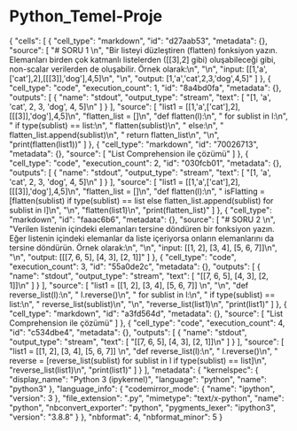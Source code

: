 # Python_Temel-Proje
{
 "cells": [
  {
   "cell_type": "markdown",
   "id": "d27aab53",
   "metadata": {},
   "source": [
    "# SORU 1 \n",
    "Bir listeyi düzleştiren (flatten) fonksiyon yazın. Elemanları birden çok katmanlı listelerden ([[3],2] gibi) oluşabileceği gibi, non-scalar verilerden de oluşabilir. Örnek olarak:\n",
    "\n",
    "input: [[1,'a',['cat'],2],[[[3]],'dog'],4,5]\n",
    "\n",
    "output: [1,'a','cat',2,3,'dog',4,5]"
   ]
  },
  {
   "cell_type": "code",
   "execution_count": 1,
   "id": "8a4bd0fa",
   "metadata": {},
   "outputs": [
    {
     "name": "stdout",
     "output_type": "stream",
     "text": [
      "[1, 'a', 'cat', 2, 3, 'dog', 4, 5]\n"
     ]
    }
   ],
   "source": [
    "list1 = [[1,'a',['cat'],2],[[[3]],'dog'],4,5]\n",
    "flatten_list = []\n",
    "def flatten(l):\n",
    "    for sublist in l:\n",
    "        if type(sublist) == list:\n",
    "            flatten(sublist)\n",
    "        else:\n",
    "            flatten_list.append(sublist)\n",
    "    return flatten_list\n",
    "\n",
    "print(flatten(list1))"
   ]
  },
  {
   "cell_type": "markdown",
   "id": "70026713",
   "metadata": {},
   "source": [
    "List Comprehension ile çözümü"
   ]
  },
  {
   "cell_type": "code",
   "execution_count": 2,
   "id": "030fcb01",
   "metadata": {},
   "outputs": [
    {
     "name": "stdout",
     "output_type": "stream",
     "text": [
      "[1, 'a', 'cat', 2, 3, 'dog', 4, 5]\n"
     ]
    }
   ],
   "source": [
    "list1 = [[1,'a',['cat'],2],[[[3]],'dog'],4,5]\n",
    "flatten_list = []\n",
    "def flatten(l):\n",
    "    isFlatting = [flatten(sublist) if type(sublist) == list else flatten_list.append(sublist) for sublist in l]\n",
    "\n",
    "flatten(list1)\n",
    "print(flatten_list)"
   ]
  },
  {
   "cell_type": "markdown",
   "id": "faaac6b6",
   "metadata": {},
   "source": [
    "# SORU 2 \n",
    "Verilen listenin içindeki elemanları tersine döndüren bir fonksiyon yazın. Eğer listenin içindeki elemanlar da liste içeriyorsa onların elemanlarını da tersine döndürün. Örnek olarak:\n",
    "\n",
    "input: [[1, 2], [3, 4], [5, 6, 7]]\n",
    "\n",
    "output: [[[7, 6, 5], [4, 3], [2, 1]]"
   ]
  },
  {
   "cell_type": "code",
   "execution_count": 3,
   "id": "55a0de2c",
   "metadata": {},
   "outputs": [
    {
     "name": "stdout",
     "output_type": "stream",
     "text": [
      "[[7, 6, 5], [4, 3], [2, 1]]\n"
     ]
    }
   ],
   "source": [
    "list1 = [[1, 2], [3, 4], [5, 6, 7]]  \n",
    "\n",
    "def reverse_list(l):\n",
    "    l.reverse()\n",
    "    for sublist in l:\n",
    "        if type(sublist) == list:\n",
    "            reverse_list(sublist)\n",
    "\n",
    "reverse_list(list1)\n",
    "print(list1)"
   ]
  },
  {
   "cell_type": "markdown",
   "id": "a3fd564d",
   "metadata": {},
   "source": [
    "List Comprehension ile çözümü"
   ]
  },
  {
   "cell_type": "code",
   "execution_count": 4,
   "id": "c534dbe4",
   "metadata": {},
   "outputs": [
    {
     "name": "stdout",
     "output_type": "stream",
     "text": [
      "[[7, 6, 5], [4, 3], [2, 1]]\n"
     ]
    }
   ],
   "source": [
    "list1 = [[1, 2], [3, 4], [5, 6, 7]]  \n",
    "def reverse_list(l):\n",
    "    l.reverse()\n",
    "    reverse = [reverse_list(sublist) for sublist in l if type(sublist) == list]\n",
    "reverse_list(list1)\n",
    "print(list1)"
   ]
  }
 ],
 "metadata": {
  "kernelspec": {
   "display_name": "Python 3 (ipykernel)",
   "language": "python",
   "name": "python3"
  },
  "language_info": {
   "codemirror_mode": {
    "name": "ipython",
    "version": 3
   },
   "file_extension": ".py",
   "mimetype": "text/x-python",
   "name": "python",
   "nbconvert_exporter": "python",
   "pygments_lexer": "ipython3",
   "version": "3.8.8"
  }
 },
 "nbformat": 4,
 "nbformat_minor": 5
}
